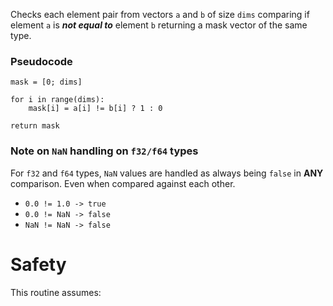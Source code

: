 Checks each element pair from vectors `a` and `b` of size `dims`
comparing if element `a` is **_not equal to_** element `b` returning a mask vector of the same type.

### Pseudocode

```ignore
mask = [0; dims]

for i in range(dims):
    mask[i] = a[i] != b[i] ? 1 : 0

return mask
```

### Note on `NaN` handling on `f32/f64` types

For `f32` and `f64` types, `NaN` values are handled as always being `false` in **ANY** comparison.
Even when compared against each other.

- `0.0 != 1.0 -> true`
- `0.0 != NaN -> false`
- `NaN != NaN -> false`

# Safety

This routine assumes: